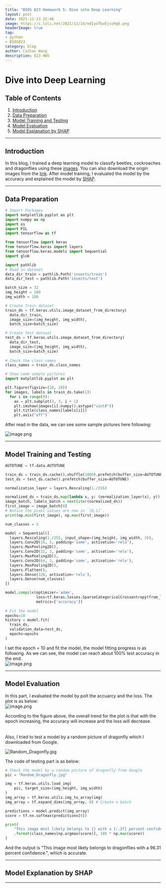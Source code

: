 ```yaml
---
title: "BIOS 823 Homework 5: Dive into Deep Learning"
layout: post
date: 2021-11-13 22:48
image: https://i.loli.net/2021/11/14/ndIyoTkuEjvzHg6.png
headerImage: true
tag:
- python
- BIOS823
category: blog
author: Caihan Wang
description: 823 HW5
---
```


# Dive into Deep Learning

## Table of Contents
1. [Introduction](#introduction)
2. [Data Preparation](#datapreparation)
3. [Model Training and Testing](#modeltraining)
4. [Model Evaluation](#modeevaluate)
5. [Model Explanation by SHAP](#modelexplanation)

---

## Introduction<a name="introduction"></a>

In this blog, I trained a deep learning model to classify beetles, cockroaches and dragonflies using these [images](https://www.dropbox.com/s/fn73sj2e6c9rhf6/insects.zip?dl=0). You can also download the origin images from the [link](https://people.duke.edu/~ccc14/insects.zip). After model training, I evaluated the model by the accuracy and explained the model by [SHAP](https://github.com/slundberg/shap).

---

## Data Preparation<a name="datapreparation"></a>

```python
# Import Packages
import matplotlib.pyplot as plt
import numpy as np
import os
import PIL
import tensorflow as tf

from tensorflow import keras
from tensorflow.keras import layers
from tensorflow.keras.models import Sequential
import glob

import pathlib
# Read in dataset
data_dir_train = pathlib.Path('insects/train')
data_dir_test = pathlib.Path('insects/test')

batch_size = 32
img_height = 180
img_width = 180

# Create Train dataset
train_ds = tf.keras.utils.image_dataset_from_directory(
  data_dir_train,
  image_size=(img_height, img_width),
  batch_size=batch_size)

# Create Test dataset
test_ds = tf.keras.utils.image_dataset_from_directory(
  data_dir_test,
  image_size=(img_height, img_width),
  batch_size=batch_size)
  
# Check the class names
class_names = train_ds.class_names

# Show some sample pictures
import matplotlib.pyplot as plt

plt.figure(figsize=(10, 10))
for images, labels in train_ds.take(1):
  for i in range(9):
    ax = plt.subplot(3, 3, i + 1)
    plt.imshow(images[i].numpy().astype("uint8"))
    plt.title(class_names[labels[i]])
    plt.axis("off")
```

After read in the data, we can see some sample pictures here following:  

![image.png](https://i.loli.net/2021/11/14/XvguCoQJy5qF9dx.png)

---

## Model Training and Testing<a name="modeltraining"></a>

```python
AUTOTUNE = tf.data.AUTOTUNE

train_ds = train_ds.cache().shuffle(1000).prefetch(buffer_size=AUTOTUNE)
test_ds = test_ds.cache().prefetch(buffer_size=AUTOTUNE)

normalization_layer = layers.Rescaling(1./255)

normalized_ds = train_ds.map(lambda x, y: (normalization_layer(x), y))
image_batch, labels_batch = next(iter(normalized_ds))
first_image = image_batch[0]
# Notice the pixel values are now in `[0,1]`.
print(np.min(first_image), np.max(first_image))

num_classes = 3

model = Sequential([
  layers.Rescaling(1./255, input_shape=(img_height, img_width, 3)),
  layers.Conv2D(16, 3, padding='same', activation='relu'),
  layers.MaxPooling2D(),
  layers.Conv2D(32, 3, padding='same', activation='relu'),
  layers.MaxPooling2D(),
  layers.Conv2D(64, 3, padding='same', activation='relu'),
  layers.MaxPooling2D(),
  layers.Flatten(),
  layers.Dense(128, activation='relu'),
  layers.Dense(num_classes)
])

model.compile(optimizer='adam',
              loss=tf.keras.losses.SparseCategoricalCrossentropy(from_logits=True),
              metrics=['accuracy'])
              
# Fit the model
epochs=10
history = model.fit(
  train_ds,
  validation_data=test_ds,
  epochs=epochs
)
```
I set the epoch = 10 and fit the model, the model fitting progress is as following. As we can see, the model can reach about 100% test accuracy in the end.   
![image.png](https://i.loli.net/2021/11/14/jmiPXhrC2YZqcIN.png)


---


## Model Evaluation<a name="modelevaluate"></a>

In this part, I evaluated the model by polt the accuarcy and the loss. The plot is as below:  
![image.png](https://i.loli.net/2021/11/14/NtSFD7Pxr1uI8BR.png)

According to the figure above, the overall trend for the plot is that with the epoch increasing, the accuracy will increase and the loss will decrease.  
<br>  
Also, I tried to test a model by a random picture of dragonfly which I downloaded from Google.  

![Random_Dragonfly.jpg](https://i.loli.net/2021/11/14/F9JxYD3wUauVO2y.jpg)  

The code of testing part is as below:  
```python
# Check the model by a random picture of dragonfly from Google
pic = "Random_Dragonfly.jpg"

img = tf.keras.utils.load_img(
    pic, target_size=(img_height, img_width)
)
img_array = tf.keras.utils.img_to_array(img)
img_array = tf.expand_dims(img_array, 0) # Create a batch

predictions = model.predict(img_array)
score = tf.nn.softmax(predictions[0])

print(
    "This image most likely belongs to {} with a {:.2f} percent confidence."
    .format(class_names[np.argmax(score)], 100 * np.max(score))
)
```
And the output is "This image most likely belongs to dragonflies with a 96.31 percent confidence.", which is accurate.  


---

## Model Explanation by SHAP<a name="modelexplain"></a>



---





